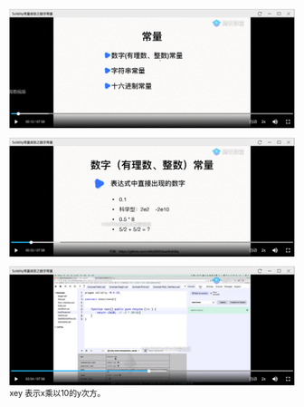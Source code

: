 ![](./img/2022-01-01-20-24-33.png)

![](./img/2022-01-01-20-25-05.png)

![](./img/2022-01-01-20-29-01.png)
xey 表示x乘以10的y次方。